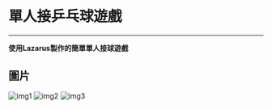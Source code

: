 # 單人接乒乓球遊戲
****
**使用Lazarus製作的簡單單人接球遊戲**

## 圖片
![img1](https://github.com/Charlie-Yeh/onePerson-PongGame/assets/145676141/60b19ba3-abe0-4b22-8aaa-bad4a7908eea)
![img2](https://github.com/Charlie-Yeh/onePerson-PongGame/assets/145676141/13b2e585-eca2-4fd2-b476-332a2231d466)
![img3](https://github.com/Charlie-Yeh/onePerson-PongGame/assets/145676141/3cd8ae2d-6ca2-4baf-bf2a-800ca62fdf69)
